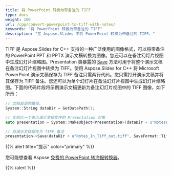 ```yaml
---
title: 将 PowerPoint 转换为带备注的 TIFF
type: docs
weight: 100
url: /cpp/convert-powerpoint-to-tiff-with-notes/
keywords: "将 PowerPoint 转换为带备注的 TIFF"
description: "在 Aspose.Slides 中将 PowerPoint 转换为带备注的 TIFF。"
---
```


TIFF 是 Aspose.Slides for C++ 支持的一种广泛使用的图像格式，可以将带备注的 PowerPoint PPT 和 PPTX 演示文稿转换为图像。您还可以在备注幻灯片视图中生成幻灯片缩略图。Presentation 类暴露的 [Save](https://reference.aspose.com/slides/cpp/class/aspose.slides.presentation#afcd59ec697bf05c10f78c3869de2ec9e) 方法可用于将整个演示文稿在备注幻灯片视图中转换为 TIFF。使用 Aspose.Slides for C++ 将 Microsoft PowerPoint 演示文稿保存为 TIFF 备注只需两行代码。您只需打开演示文稿并将其保存为 TIFF 备注。您还可以为单个幻灯片在备注幻灯片视图中生成幻灯片缩略图。下面的代码片段将示例演示文稿更新为备注幻灯片视图中的 TIFF 图像，如下所示：

``` cpp
// 文档目录的路径。
System::String dataDir = GetDataPath();

// 实例化一个表示演示文稿文件的 Presentation 对象
auto presentation = System::MakeObject<Presentation>(dataDir + u"NotesFile.pptx");

// 将演示文稿保存为 TIFF 备注
presentation->Save(dataDir + u"Notes_In_Tiff_out.tiff", SaveFormat::Tiff);
```

{{% alert title="提示" color="primary" %}}

您可能想查看 Aspose [免费的 PowerPoint 转海报转换器](https://products.aspose.app/slides/conversion/convert-ppt-to-poster-online)。

{{% /alert %}}